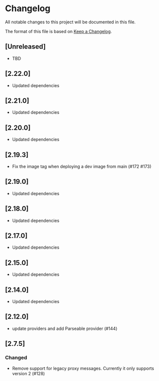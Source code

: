 # Changelog

All notable changes to this project will be documented in this file.

The format of this file is based on
[Keep a Changelog](https://keepachangelog.com/en/1.0.0/).

## [Unreleased]

- TBD

## [2.22.0]

- Updated dependencies

## [2.21.0]

- Updated dependencies

## [2.20.0]

- Updated dependencies

## [2.19.3]

- Fix the image tag when deploying a dev image from main (#172 #173)

## [2.19.0]

- Updated dependencies

## [2.18.0]

- Updated dependencies

## [2.17.0]

- Updated dependencies

## [2.15.0]

- Updated dependencies

## [2.14.0]

- Updated dependencies

## [2.12.0]

- update providers and add Parseable provider (#144)

## [2.7.5]

### Changed

- Remove support for legacy proxy messages. Currently it only supports version 2
  (#128)
